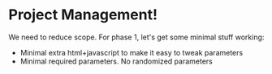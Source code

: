# Project Management!

We need to reduce scope. For phase 1, let's get some minimal stuff working:

* Minimal extra html+javascript to make it easy to tweak parameters
* Minimal required parameters. No randomized parameters